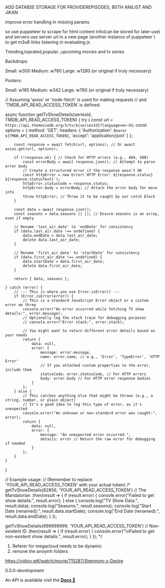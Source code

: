 
 ADD DATABSE STORAGE FOR PROVIDEREPISODES, B0TH ANILIST AND JIKAN
  

  improve error handling in missing params 


so use puppeteer to scrape for html content info(can be stored for later use) and servers
use server url in  a new page (another instance of puppeteer ) to get m3u8 links listening in evaluating js

 Trending,toprated,popular ,upcoming movies and tv series


 Backdrops:

Small: w300
Medium: w780
Large: w1280 (or original if truly necessary)



Posters:

Small: w185
Medium: w342
Large: w780 (or original if truly necessary)




// Assuming 'axios' or 'node-fetch' is used for making requests
// and 'TMDB_API_READ_ACCESS_TOKEN' is defined.

async function getTvShowDetails(seriesId, TMDB_API_READ_ACCESS_TOKEN) {
    try {
        const url = `https://api.themoviedb.org/3/tv/${seriesId}?language=en-US`;
        const options = {
            method: 'GET',
            headers: {
                'Authorization': `Bearer ${TMDB_API_READ_ACCESS_TOKEN}`,
                'accept': 'application/json'
            }
        };

        const response = await fetch(url, options); // Or await axios.get(url, options);

        if (!response.ok) { // Check for HTTP errors (e.g., 404, 500)
            const errorBody = await response.json(); // Attempt to parse error body
            // Create a structured error if the response wasn't OK
            const httpError = new Error(`HTTP Error: ${response.status} ${response.statusText}`);
            httpError.statusCode = response.status;
            httpError.body = errorBody; // Attach the error body for more info
            throw httpError; // Throw it to be caught by our catch block
        }

        const data = await response.json();
        const seasons = data.seasons || []; // Ensure seasons is an array, even if empty

        // Rename 'last_air_date' to 'endDate' for consistency
        if (data.last_air_date !== undefined) {
            data.endDate = data.last_air_date;
            delete data.last_air_date;
        }

        // Rename 'first_air_date' to 'startDate' for consistency
        if (data.first_air_date !== undefined) {
            data.startDate = data.first_air_date;
            delete data.first_air_date;
        }

        return { data, seasons };

    } catch (error) {
        // --- This is where you use Error.isError() ---
        if (Error.isError(error)) {
            // This is a standard JavaScript Error object or a custom error we threw
            console.error("An error occurred while fetching TV show details:", error.message);
            // Optionally log the stack trace for debugging purposes
            // console.error("Error stack:", error.stack);

            // You might want to return different error details based on your needs
            return {
                data: null,
                error: {
                    message: error.message,
                    name: error.name, // e.g., 'Error', 'TypeError', 'HTTP Error'
                    // If you attached custom properties to the error, include them
                    statusCode: error.statusCode, // For HTTP errors
                    body: error.body // For HTTP error response bodies
                }
            };
        } else {
            // This catches anything else that might be thrown (e.g., a string, number, or plain object)
            // It's a good idea to log this type of error, as it's unexpected
            console.error("An unknown or non-standard error was caught:", error);
            return {
                data: null,
                error: {
                    message: "An unexpected error occurred.",
                    details: error // Return the raw error for debugging if needed
                }
            };
        }
    }
}

// Example usage:
// (Remember to replace 'YOUR_API_READ_ACCESS_TOKEN' with your actual token)
/*
getTvShowDetails(82856, 'YOUR_API_READ_ACCESS_TOKEN') // The Mandalorian
    .then(result => {
        if (result.error) {
            console.error("Failed to get show details:", result.error);
        } else {
            console.log("TV Show Data:", result.data);
            console.log("Seasons:", result.seasons);
            console.log("Start Date (renamed):", result.data.startDate);
            console.log("End Date (renamed):", result.data.endDate);
        }
    });

getTvShowDetails(999999999, 'YOUR_API_READ_ACCESS_TOKEN') // Non-existent ID
    .then(result => {
        if (result.error) {
            console.error("\nFailed to get non-existent show details:", result.error);
        }
    });
*/


1. Referer for megacloud needs to be dynamic
2. remove the anoyinh folders



https://vidjoy.wtf/watch/movie/715287/Stepmom-s-Desire







0.0.0-development

An API is available visit the  <strong> [Docs 🤷](https://github.com/middlegear/documentation) </strong>